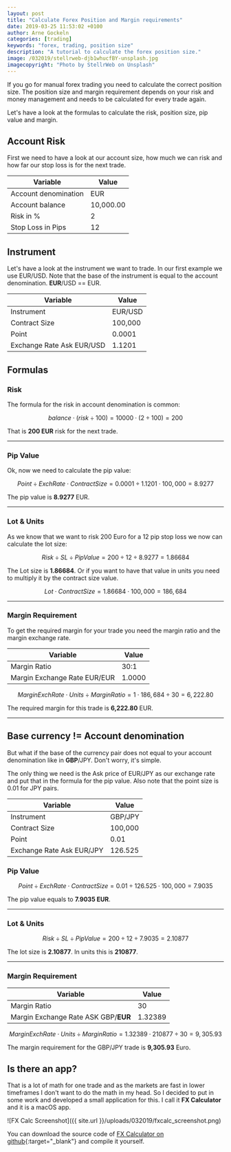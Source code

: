 ```yaml
---
layout: post
title: "Calculate Forex Position and Margin requirements"
date: 2019-03-25 11:53:02 +0100
author: Arne Gockeln
categories: [trading]
keywords: "forex, trading, position size"
description: "A tutorial to calculate the forex position size."
image: /032019/stellrweb-djb1whucfBY-unsplash.jpg
imagecopyright: "Photo by StellrWeb on Unsplash"
---
```


If you go for manual forex trading you need to calculate the correct position size. The position size and margin requirement depends on your risk and money management and needs to be calculated for every trade again.

Let's have a look at the formulas to calculate the risk, position size, pip value and margin.

## Account Risk

First we need to have a look at our account size, how much we can risk and how far our stop loss is for the next trade.

| Variable             | Value     |
| -------------------- | --------- |
| Account denomination | EUR       |
| Account balance      | 10,000.00 |
| Risk in %            | 2         |
| Stop Loss in Pips    | 12        |

## Instrument

Let's have a look at the instrument we want to trade. In our first example we use EUR/USD. Note that the base of the instrument is equal to the account denomination. **EUR**/USD == EUR.

| Variable                  | Value   |
| ------------------------- | ------- |
| Instrument                | EUR/USD |
| Contract Size             | 100,000 |
| Point                     | 0.0001  |
| Exchange Rate Ask EUR/USD | 1.1201  |

## Formulas

### Risk

The formula for the risk in account denomination is common:


$$
balance \cdot (risk \div 100) = 10000 \cdot (2 \div 100) = 200
$$


That is **200 EUR** risk for the next trade.

---

### Pip Value

Ok, now we need to calculate the pip value:


$$
Point \div ExchRate \cdot ContractSize = 0.0001 \div 1.1201 \cdot 100,000 = 8.9277
$$


The pip value is **8.9277** EUR.

---

### Lot & Units

As we know that we want to risk 200 Euro for a 12 pip stop loss we now can calculate the lot size:


$$
Risk \div SL \div PipValue = 200 \div 12 \div 8.9277 = 1.86684
$$


The Lot size is **1.86684**. Or if you want to have that value in units you need to multiply it by the contract size value.


$$
Lot \cdot ContractSize = 1.86684 \cdot 100,000 = 186,684
$$




---

### Margin Requirement

To get the required margin for your trade you need the margin ratio and the margin exchange rate. 

| Variable                     | Value  |
| ---------------------------- | ------ |
| Margin Ratio                 | 30:1   |
| Margin Exchange Rate EUR/EUR | 1.0000 |




$$
MarginExchRate \cdot Units \div MarginRatio = 1 \cdot 186,684 \div 30 = 6,222.80
$$


The required margin for this trade is **6,222.80** EUR.



---

## Base currency != Account denomination

But what if the base of the currency pair does not equal to your account denomination like in **GBP**/JPY. Don't worry, it's simple.

The only thing we need is the Ask price of EUR/JPY as our exchange rate and put that in the formula for the pip value. Also note that the point size is 0.01 for JPY pairs.

| Variable                  | Value   |
| ------------------------- | ------- |
| Instrument                | GBP/JPY |
| Contract Size             | 100,000 |
| Point                     | 0.01    |
| Exchange Rate Ask EUR/JPY | 126.525 |

### Pip Value

$$
Point \div ExchRate \cdot ContractSize = 0.01 \div 126.525 \cdot 100,000 = 7.9035
$$

The pip value equals to **7.9035 EUR**.

---

### Lot & Units

$$
Risk \div SL \div PipValue = 200 \div 12 \div 7.9035 = 2.10877
$$

The lot size is **2.10877**. In units this is **210877**.

---

### Margin Requirement

| Variable                             | Value   |
| ------------------------------------ | ------- |
| Margin Ratio                         | 30      |
| Margin Exchange Rate ASK GBP/**EUR** | 1.32389 |


$$
MarginExchRate \cdot Units \div MarginRatio = 1.32389 \cdot 210877 \div 30 = 9,305.93
$$


The margin requirement for the GBP/JPY trade is **9,305.93** Euro.



## Is there an app?

That is a lot of math for one trade and as the markets are fast in lower timeframes I don't want to do the math in my head. So I decided to put in some work and developed a small application for this. I call it **FX Calculator** and it is a macOS app.

![FX Calc Screenshot]({{ site.url }}/uploads/032019/fxcalc_screenshot.png)

You can download the source code of [FX Calculator on github](https://github.com/arnegockeln/fxcalc){:target="_blank"} and compile it yourself. 